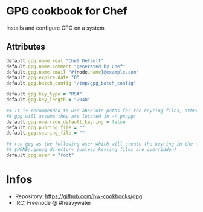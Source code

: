 # GPG cookbook for Chef

Installs and configure GPG on a system

## Attributes

```ruby
default.gpg.name.real "Chef Default"
default.gpg.name.comment "generated by Chef"
default.gpg.name.email "#{node.name}@example.com"
default.gpg.expire.date "0"
default.gpg.batch_config "/tmp/gpg_batch_config"

default.gpg.key_type = "RSA"
default.gpg.key_length = "2048"

## It is recommended to use absolute paths for the keyring files, otherwise
## gpg will assume they are located in ~/.gnupg/ 
default.gpg.override_default_keyring = false
default.gpg.pubring_file = ""
default.gpg.secring_file = ""

## run gpg as the following user which will create the keyring in the user's
## $HOME/.gnupg directory (unless keyring files are overridden)
default.gpg.user = "root"
```

# Infos
* Repository: https://github.com/hw-cookbooks/gpg
* IRC: Freenode @ #heavywater
